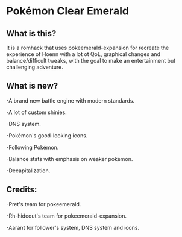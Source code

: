 # Pokémon Clear Emerald

## What is this?

It is a romhack that uses pokeemerald-expansion for recreate the experience of Hoenn with a lot ot QoL, graphical changes and balance/difficult tweaks, with the goal to make an entertainment but challenging adventure.

## What is new?

-A brand new battle engine with modern standards.

-A lot of custom shinies.

-DNS system.

-Pokémon's good-looking icons.

-Following Pokémon.

-Balance stats with emphasis on weaker pokémon.

-Decapitalization.

## Credits:

-Pret's team for pokeemerald.

-Rh-hideout's team for pokeemerald-expansion.

-Aarant for follower's system, DNS system and icons.
